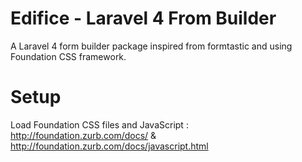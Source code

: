 Edifice - Laravel 4 From Builder
=======

A Laravel 4 form builder package inspired from formtastic and using Foundation CSS framework.


Setup
=======


Load Foundation CSS files and JavaScript : http://foundation.zurb.com/docs/ & http://foundation.zurb.com/docs/javascript.html